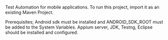 Test Automation for mobile applications.
To run this project, import it as an existing Maven Project.

Prerequisites;
Android sdk must be installed and ANDROID_SDK_ROOT must be added to the System Variables.
Appium server, JDK, Testng, Eclipse should be installed and configured.

